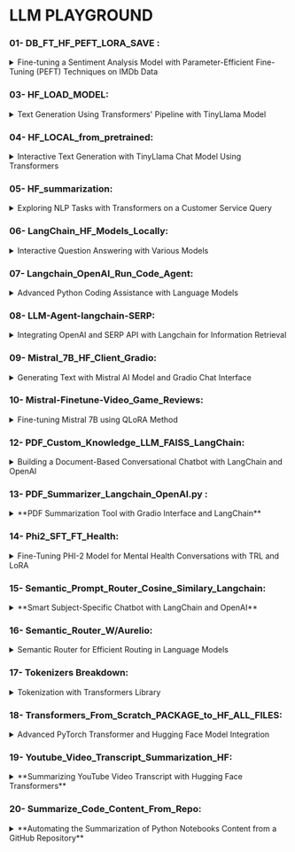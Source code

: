 # LLM PLAYGROUND

### 01- DB_FT_HF_PEFT_LORA_SAVE : 
<details>
  <summary> Fine-tuning a Sentiment Analysis Model with Parameter-Efficient Fine-Tuning (PEFT) Techniques on IMDb Data</summary>

**Imports:**<br>
Libraries for datasets, models, tokenizers, training, and evaluation from transformers, datasets, and other packages.

**Dataset:**<br>
Loading a truncated IMDb dataset from a personal repository.
Model Setup:

Initialization of the DistilBERT model (with an option for RoBERTa) for sequence classification.
Setting up label mappings for sentiment classification (Positive/Negative).

**Data Preprocessing:**<br>
Tokenization of the text data with special handling for padding tokens.

**Evaluation Setup:**<br>
Loading the accuracy metric from the evaluate library.
Defining a function to compute metrics (accuracy) for model evaluation.
Apply Untrained Model to Text:

Running the untrained model on a list of example sentences to predict their sentiment.

**Model Training:**<br>
Configuring parameters for PEFT (Parameter-efficient Fine-tuning).
Displaying trainable parameters of the model.
Setting hyperparameters for training (learning rate, batch size, epochs).
Initializing the Trainer with model, training arguments, datasets, tokenizer, and data collator.
Commencing the training process.

**Generate Prediction:**<br>
Moving the model to a specific device (MPS or CPU) for inference.
Predicting sentiments of the example sentences with the trained model.

**Push Model to Hub:**<br>
Providing two options for Hugging Face Hub login: Notebook login and key login.
Setting up identifiers for pushing the model and trainer to the Hugging Face Hub.
Optional - Load PEFT Model for Inference:

Instructions on how to load a PEFT model from the hub for inference purposes.
</details>

### 03- HF_LOAD_MODEL: 
<details>
  <summary> Text Generation Using Transformers' Pipeline with TinyLlama Model </summary>

This simple script demonstrates the use of the Transformers library for text generation by utilizing a high-level helper called 'pipeline'. It specifically employs the TinyLlama model to generate text based on a given prompt.

**Key Steps:**

- **Library Installation:**
  - Installing the `transformers` package, which provides tools for natural language processing tasks.

- **Pipeline Initialization:**
  - Importing the `pipeline` function from the Transformers library.
  - Initializing a text generation pipeline using the "TinyLlama/TinyLlama-1.1B-Chat-v1.0" model.

- **Text Generation:**
  - Using the pipeline to generate text based on the prompt "the capital of France is".
</details>


### 04- HF_LOCAL_from_pretrained: 
<details>
  <summary> Interactive Text Generation with TinyLlama Chat Model Using Transformers
 </summary>

This script demonstrates an interactive approach to text generation using the TinyLlama Chat model. 
It is designed to handle diverse conversational queries, showcasing the model's ability to respond to various prompts in a chat-like format.

**Key Steps:**

- **Setting Up the Environment:**
  - Installing the latest version of the `transformers` library.

- **Model and Tokenizer Initialization:**
  - Specifying the path to the TinyLlama model.
  - Importing and initializing the `AutoTokenizer` from the Transformers library with the TinyLlama model.

- **Model Configuration:**
  - Importing `AutoModelForCausalLM` for causal language modeling.
  - Loading the TinyLlama model with specific configurations such as data type (`torch.bfloat16`) and automatic device mapping.

- **Interactive Text Generation:**
  - Defining a user message for the model to respond to.
  - Preprocessing the input message using the tokenizer to fit the chat model's format.
  - Generating a response from the model based on the input message.
  - Decoding the generated response for readability.

- **Multiple Conversational Scenarios:**
  - The script includes different conversational prompts:
    - A user asking for travel recommendations.
    - Requesting vegetarian dish recipes for a friend.
    - A quirky question about eating helicopters.
  - For each scenario, the process of tokenizing the message, generating a response, and decoding it is repeated.<details>
</details>

### 05- HF_summarization: 
<details>
  <summary> Exploring NLP Tasks with Transformers on a Customer Service Query </summary>


This comprehensive script showcases various Natural Language Processing (NLP) tasks using the Transformers library. It deals with a fictional customer service scenario where a customer, 'Bumblebee,' received a wrong product from Amazon. The script includes text classification, named entity recognition (NER), question answering, summarization, translation, and text generation tasks.

**Key Steps:**

- **Environment Setup for Colab/Kaggle:**
  - Cloning a GitHub repository with NLP notebooks and setting up the environment.
  - Installing required packages and setting up the chapter with utility functions.

- **Customer Complaint Text:**
  - Defining a customer complaint text about receiving the wrong action figure.

- **Text Classification:**
  - Using a classification pipeline to categorize the nature of the complaint.

- **Named Entity Recognition (NER):**
  - Applying an NER pipeline to extract entities (like products and names) from the text.

- **Question Answering:**
  - Implementing a question-answering pipeline to find out what the customer wants based on the complaint text.
  - Reusing the pipeline for a different context about a navigation system.

- **Text Summarization:**
  - Summarizing the complaint text using a summarization pipeline.

- **Text Translation:**
  - Translating the complaint from English to French using a translation pipeline.

- **Text Generation:**
  - Setting a seed for reproducible results.
  - Generating a fictional response to the customer's complaint using a text-generation pipeline.

The script exemplifies the use of Transformers for diverse applications, providing an end-to-end solution for processing and responding to customer service queries in a variety of ways.
</details>

### 06- LangChain_HF_Models_Locally: 
<details>
  <summary> Interactive Question Answering with Various Models </summary>

This script sets up an interactive environment for question-answering using different language models. It utilizes the `langchain` and `transformers` libraries to create chains of Large Language Models (LLMs) with custom prompt templates for generating responses to questions.

**Setup and Configuration:**

- Install required libraries including `langchain`, `transformers`, and `sentence_transformers`.
- Set up the environment variable for Hugging Face Hub API token.
- Define a custom prompt template for the LLM chains.

**LLM Chains with Different Models:**

1. **TinyLlama Model:**
   - Initialize an LLM chain using the TinyLlama model.
   - Run the chain with questions about the capital of France and a region for wine-growing in France.

2. **BlenderBot Model:**
   - Set up another LLM chain using the BlenderBot model (commented out in the script).

3. **FLAN-T5 Model:**
   - Configure a local LLM using FLAN-T5, a smaller model for text-to-text generation.
   - Run a question through the pipeline and print the output.

4. **GPT-2 Medium Model:**
   - Set up GPT-2 Medium for text generation.
   - Use the LLM chain with GPT-2 Medium to answer a question about the capital of France.

5. **BlenderBot Model for Text-to-Text Generation:**
   - Configure a local LLM with BlenderBot for text-to-text generation.
   - Run the LLM chain with a question about wine-growing areas in France.

**Embedding Experiments:**

- Utilize `HuggingFaceEmbeddings` for embedding queries and documents using a sentence transformer model.
- Optionally, set up `HuggingFaceHubEmbeddings` for feature extraction (commented out in the script).

**Overall, the script demonstrates a flexible approach to question answering and text generation using a variety of models, each suited for different types of NLP tasks.**

</details>

### 07- Langchain_OpenAI_Run_Code_Agent: 
<details>
  <summary> Advanced Python Coding Assistance with Language Models </summary>


This script showcases a sophisticated implementation of language models for executing and assisting with Python code. It leverages the `langchain` library to create agents that can understand, write, and execute Python code in response to various queries.

**Setup and Configuration:**

- Installation of necessary libraries like `langchain`, `huggingface_hub`, `transformers`, and `sentence_transformers`.
- Setting up Hugging Face Hub API token for authentication.

**Agent and Executor Creation:**

1. **Creating Agents with OpenAI Model:**
   - Define a prompt template and create an agent using OpenAI's Chat model.
   - Initialize an `AgentExecutor` to execute the agent with Python REPL (Read-Eval-Print Loop) tool.

2. **Creating Agents with Anthropic Model:**
   - Define a similar prompt template for a react agent using the Anthropic model.
   - Set up an `AgentExecutor` for this react agent.

**Agent Execution:**

- Execute agents with different input queries, including writing a simple neural network in PyTorch and finding the 10th Fibonacci number.

**Python REPL Utilization:**

- Use Python REPL to execute simple Python commands.
- Create a tool for Python REPL execution.

**Generating Python Code with OpenAI Model:**

- Generate Python code for a given instruction using OpenAI's language model.

**Chain and Agent Creation for Code Generation:**

- Create a chain for generating Python functions based on user input.
- Set up an agent for Python coding assistance, configuring it for zero-shot reactions with description and integrating Python REPL as a tool.

**Executing Agent for Python Tasks:**

- Run the agent with a Python coding task (finding the 10th Fibonacci number).

**Overall, the script demonstrates an advanced usage of language models and custom agents for automating Python code generation and execution, providing a versatile tool for coding assistance.**
</details>

### 08- LLM-Agent-langchain-SERP: 
<details>
  <summary> Integrating OpenAI and SERP API with Langchain for Information Retrieval </summary>

This script demonstrates how to use the Langchain library to create an intelligent agent that can answer questions by integrating OpenAI's language model and the SERP API for web search. It's set up in a Jupyter/Colab notebook environment and is designed to answer various types of queries.

**Setup and Requirements:**

- installations of `langchain`, `openai`, and `google-search-results`.

**Agent Configuration:**

- Importing and initializing necessary modules from Langchain and OpenAI.
- Setting up environmental variables for OpenAI and SERP API keys.

**Tool and Agent Integration:**

- Description of various tools (like `serpapi`, `wolfram-alpha`, `requests`, etc.) that can be integrated into the agent for different functionalities.
- Initialization of the SERP API tool.
- Creation of an intelligent agent using the OpenAI model and SERP API tool.
- Setting the agent to operate in a zero-shot reaction mode with descriptive capabilities.

**Agent Execution:**

- Running the agent with a sample query ("Who is Eminem?") to demonstrate its ability to retrieve and process information.

**Overall, the script illustrates the capability to create a versatile agent that can understand and respond to a wide range of queries, combining the power of advanced language models with web search tools.**

</details>

### 09- Mistral_7B_HF_Client_Gradio: 
<details>
  <summary> Generating Text with Mistral AI Model and Gradio Chat Interface</summary>

This script uses the Mistral AI model from Hugging Face for text generation, implementing an interactive Gradio chat interface. It showcases the ability to generate conversational responses based on user inputs and model parameters.

**Key Components and Steps:**

1. **Mistral AI Model API Call:**
   - Use a curl command to make a POST request to the Mistral AI model API, requesting it to "Explain banking as a pirate" with a specific token limit.

2. **Setting Up Environment:**
   - Install the `huggingface_hub` and `gradio` Python packages.

3. **Inference Client Configuration:**
   - Initialize the `InferenceClient` from Hugging Face Hub with the specified Mistral AI model.

4. **Text Generation with Custom Prompt:**
   - Generate text using the Mistral AI model with a custom prompt and different token limits.
   - Utilize streaming to receive a generator of responses for more dynamic interaction.

5. **Prompt Formatting Function:**
   - Define a function `format_prompt` to structure the chat history and the current user message into a format suitable for the model.

6. **Gradio Interface for Interactive Chat:**
   - Implement a `generate` function that receives a user prompt, history, and generation parameters, then calls the Mistral AI model to generate responses.
   - Set up various sliders for model parameters like temperature, max new tokens, top-p sampling, and repetition penalty, allowing users to tweak these parameters.
   - Create a Gradio `ChatInterface` using the `generate` function and additional sliders as inputs.

7. **Launching Gradio Interface:**
   - Use Gradio's `queue` and `launch` methods to start the interactive chat interface with debugging enabled.

**Overall, the script combines advanced NLP model inference with an interactive frontend, creating a versatile platform for engaging with an AI-driven chatbot.**

</details>

### 10- Mistral-Finetune-Video_Game_Reviews: 
<details>
  <summary> Fine-tuning Mistral 7B using QLoRA Method </summary>

This comprehensive script guides through the process of fine-tuning the Mistral 7B model using QLoRA (Quantization and Low-Rank Adaptation), showcasing steps from setting up the environment to training and inference.

**Key Steps and Features:**

- **Introduction and Resource Links:** 
  - Provides links to relevant resources like Brev Dev Console, Docs, Templates, and Discord for support.

- **Fine-tuning Objective:**
  - Focuses on fine-tuning Mistral 7B with QLoRA for improved performance.

- **Environment and Dependency Setup:**
  - Installs required Python packages (`bitsandbytes`, `transformers`, `peft`, `accelerate`, `datasets`, `scipy`, `ipywidgets`) and configures the environment.

- **Accelerator Setup:**
  - Configures the Accelerator for potentially more efficient training.

- **Dataset Loading:**
  - Loads the `gem/viggo` dataset for training, evaluation, and testing.

- **Base Model Loading:**
  - Loads the Mistral 7B model with 4-bit quantization using `bitsandbytes`.

- **Tokenizer Configuration:**
  - Sets up the tokenizer with specific parameters (like padding and token addition).

- **Tokenization and Data Preparation:**
  - Tokenizes the dataset and prepares it for the training process.

- **Model Training Preparation:**
  - Sets up the LoRA configuration for fine-tuning.
  - Prepares the model with `prepare_model_for_kbit_training`.

- **Weighs & Biases Integration:**
  - Optional integration with Weighs & Biases for tracking training metrics.

- **Training Execution:**
  - Executes the training using Hugging Face's `Trainer` with specified parameters.

- **Inference and Evaluation:**
  - Demonstrates how to load the fine-tuned model and perform inference.
  - Compares the base and fine-tuned models' performance on a test prompt.

- **Interactive Inference Demonstration:**
  - An example showing how to generate responses from the fine-tuned model.

**Conclusion and Further Resources:**
- Concludes with a successful demonstration of fine-tuning and encourages feedback and further discussion on platforms like Discord.

**Overall, this script provides a detailed walkthrough for fine-tuning a large language model, catering to those interested in advanced NLP tasks and model optimization.**

</details>


### 12- PDF_Custom_Knowledge_LLM_FAISS_LangChain: 
<details>
  <summary> Building a Document-Based Conversational Chatbot with LangChain and OpenAI </summary>
This script showcases a comprehensive approach to building a conversational chatbot that can answer questions based on the content of a specific document – in this case, the seminal paper "Attention Is All You Need." The process involves extracting text from the document, creating embeddings, setting up a similarity search, and then integrating this with a question-answering system powered by a large language model (LLM). The chatbot also maintains a chat history for context-aware responses.

Here’s a breakdown of the key steps:

1. **Environment Setup:**
   - Installs necessary libraries including `langchain`, `pandas`, `matplotlib`, `tiktoken`, `textract`, `transformers`, `openai`, and `faiss-cpu`.

2. **PDF Loading and Text Extraction:**
   - Loads the PDF document ("attention_is_all_you_need.pdf") and offers two methods for text extraction:
     - Simple Method: Splits the PDF by pages using `PyPDFLoader`.
     - Advanced Method: Extracts text from the PDF using `textract`, then splits it into smaller chunks based on token count using `RecursiveCharacterTextSplitter`.

3. **Tokenization and Visualization:**
   - Tokenizes the text using GPT-2 tokenizer and visualizes the distribution of token counts in the chunks to ensure effective chunking.

4. **Embeddings and Vector Database Creation:**
   - Generates embeddings for the text chunks using `OpenAIEmbeddings`.
   - Creates a vector database using FAISS to enable efficient similarity search.

5. **Similarity Search Test:**
   - Performs a test similarity search using a sample query to ensure the setup is functioning correctly.

6. **Setting Up QA Chain:**
   - Loads a QA chain using `OpenAI` model to integrate the similarity search with user queries.

7. **Chatbot Interface:**
   - Creates a conversational retrieval chain using `ConversationalRetrievalChain.from_llm`.
   - Sets up an interactive chat interface using IPython widgets. This interface takes user queries, performs similarity search, and uses the QA chain to generate responses.
   - Maintains a chat history for context-aware conversational capabilities.

8. **Usage:**
   - Users can interact with the chatbot by typing questions into the input box. The chatbot will retrieve relevant information from the document and generate responses accordingly.

This script effectively combines text extraction, NLP, embeddings, similarity search, and conversational AI to create a chatbot capable of providing specific information based on a given document. It demonstrates advanced use of Python libraries and APIs for NLP and AI-driven chat systems.
</details>

### 13- PDF_Summarizer_Langchain_OpenAI.py : 
<details>
  <summary> **PDF Summarization Tool with Gradio Interface and LangChain** </summary>
  
This script focuses on creating an easy-to-use tool for summarizing PDF documents using a combination of LangChain and OpenAI's Large Language Models. The tool is made accessible through a Gradio interface, enabling users to upload a PDF and receive a concise summary.

**Key Steps and Features:**

1. **Library Installation:**
   - Installs `gradio`, `openai`, `pypdf`, `tiktoken`, `langchain`, and `langchain-openai` for building the summarization tool and interface.

2. **OpenAI API Key Setup:**
   - Sets up the OpenAI API key from the user's Google Colab environment.

3. **Gradio Interface Development:**
   - Uses Gradio to build a user-friendly interface for the summarization tool.

4. **PDF Loader and Summarization Chain:**
   - Utilizes `PyPDFLoader` to load and split the PDF into documents.
   - Creates a summarization chain with LangChain, specifically designed to summarize the content of the loaded documents.

5. **Summarize Function:**
   - Defines the `summarize_pdf` function, which takes a path to a PDF file, loads the content, and returns a summarized version of the text.

6. **Interactive Interface:**
   - The Gradio interface includes an input textbox for the PDF file path and an output textbox for displaying the summary.
   - The interface provides a straightforward method for users to get summaries of PDF documents.

7. **Launch and Sharing:**
   - The Gradio interface is launched and made shareable, allowing anyone with the link to access and use the tool.

**Usage:**
- Users can upload or specify the path of a PDF document and receive a summary of its content through a simple and interactive web interface. This tool can be particularly useful for quickly understanding the contents of lengthy documents without reading them in their entirety.

**Summary:**
- This script demonstrates the practical application of combining NLP models with user-friendly web interfaces to create useful tools for summarizing documents, showcasing the potential of AI in enhancing information accessibility and efficiency.

</details>

### 14- Phi2_SFT_FT_Health: 
<details>
  <summary> Fine-Tuning PHI-2 Model for Mental Health Conversations with TRL and LoRA </summary>

This script details the process of fine-tuning the PHI-2 model from Microsoft for a specialized task: generating responses for mental health counseling conversations. The process involves preparing the dataset, fine-tuning with Token Reward Learning (TRL) and Low-Rank Adaptation (LoRA), and generating responses using the fine-tuned model.

**Key Steps and Features:**

1. **Installation of Dependencies:**
   - Installs Python packages such as `torch`, `peft`, `bitsandbytes`, `trl`, `accelerate`, `einops`, `tqdm`, `scipy`, and more.

2. **Loading the Dataset:**
   - Loads a specific dataset (`Amod/mental_health_counseling_conversations`) from Hugging Face’s dataset library.

3. **Data Processing:**
   - Converts the dataset into a DataFrame and formats the data into a specific structure for training.

4. **Model and Tokenizer Setup:**
   - Initializes the PHI-2 model and tokenizer, configuring them for fine-tuning.
   - Configures the tokenizer to add an end-of-sequence token and sets the padding side.

5. **Base Model Preparation:**
   - Sets up the PHI-2 model with specific configurations, including low memory usage and potential quantization settings.

6. **LoRA Configuration and Training Arguments:**
   - Prepares the model for fine-tuning using PEFT's LoRA configurations.
   - Sets training arguments including batch size, gradient accumulation, learning rate, and others.

7. **Fine-Tuning with SFTTrainer:**
   - Utilizes `SFTTrainer` from the TRL package for fine-tuning, passing the model, dataset, tokenizer, and training arguments.

8. **Model Fine-Tuning:**
   - Executes the fine-tuning process.

9. **Text Generation Post Fine-Tuning:**
   - Tests the fine-tuned model’s capability in generating responses to a sample mental health-related query.

10. **Merging and Saving Fine-Tuned Model:**
   - Reloads the base PHI-2 model in FP16 and merges it with the fine-tuned LoRA weights.
   - Reloads and adjusts the tokenizer for saving.

**Usage:**
- The script aims to adapt a large language model for more empathetic and appropriate responses in mental health counseling scenarios. It shows the capability of fine-tuning large models for specialized conversation tasks.

- This script exemplifies the use of advanced machine learning techniques and NLP libraries to fine-tune a large pre-trained model, focusing on a specific application in mental health counseling. It demonstrates the flexibility and power of transformer models in handling specialized conversational tasks.
</details>

### 15- Semantic_Prompt_Router_Cosine_Similary_Langchain: 
<details>
  <summary> **Smart Subject-Specific Chatbot with LangChain and OpenAI** </summary>

This script demonstrates creating an intelligent chatbot using LangChain and OpenAI that can answer queries in specific subjects like physics, mathematics, and biology. The chatbot intelligently chooses the most relevant subject area based on the query and responds accordingly.

**Key Steps and Features:**

1. **Installation of Dependencies:**
   - Installs `langchain`, `langchain_core`, and `langchain_openai` packages, essential for building and running the chatbot.

2. **Creating Subject-Specific Templates:**
   - Defines templates for physics, mathematics, and biology, each with a unique style of response and expertise level. 

3. **OpenAI API Key Setup:**
   - Retrieves the OpenAI API key from Google Colab’s user data.

4. **Embeddings Initialization:**
   - Initializes `OpenAIEmbeddings` to create embeddings for the prompt templates.

5. **Generating Prompt Templates and Embeddings:**
   - Creates prompt templates for the three subjects and generates embeddings for each template using OpenAI embeddings.

6. **Prompt Router Function:**
   - Defines a `prompt_router` function to determine the most relevant template based on the query. It uses cosine similarity to compare the query embedding with the template embeddings and selects the most similar one.

7. **Chain Setup for Chatbot:**
   - Sets up a LangChain consisting of:
     - `RunnablePassthrough`: Passes the input query as-is.
     - `RunnableLambda`: Uses the `prompt_router` to select the appropriate prompt template.
     - `ChatOpenAI`: Uses OpenAI’s chat model to generate a response based on the selected template.
     - `StrOutputParser`: Parses the output into a string format.

8. **Executing Queries:**
   - The chatbot is tested with different queries to showcase its ability to switch contexts and templates based on the query's subject.

**Usage:**
- Users can input queries related to physics, mathematics, or biology, and the chatbot intelligently selects the relevant subject area to provide an expert response. It’s designed to acknowledge questions outside its expertise.

- This script highlights the flexibility of combining AI models with intelligent routing systems to create context-aware chatbots. It showcases the potential of LangChain and OpenAI in building specialized conversational agents that can cater to specific domains of knowledge.
</details>

### 16- Semantic_Router_W/Aurelio: 
<details>
  <summary> Semantic Router for Efficient Routing in Language Models </summary>

This script introduces the Semantic Router library, an efficient method for routing queries to appropriate response categories in Large Language Models (LLMs). Semantic Router utilizes semantic vector space to significantly reduce routing time, making it a useful tool for enhancing LLM performance.

**Key Steps and Features:**

1. **Installation of Semantic Router:**
   - Installs the `semantic-router` library.

2. **Defining Routes:**
   - Creates `Route` objects, each mapping to specific example phrases. These routes serve as categories for classifying user queries.
   - Two routes are defined: `politics` and `chitchat`, with corresponding example phrases that would trigger these routes.

3. **Setting Up Encoder:**
   - Initializes an encoder using the OpenAIEncoder, which is used to generate embeddings for the routes.

4. **Creating RouteLayer:**
   - Sets up the `RouteLayer`, which takes text input (a query) and outputs the category (`Route`) it matches.
   - The `RouteLayer` is initialized with the encoder model and the list of defined routes.

5. **Testing the Router:**
   - Tests the `RouteLayer` with different queries to verify its ability to accurately classify them into the defined routes.
   - Queries matching the example phrases of `politics` and `chitchat` are accurately classified.
   - A query unrelated to the defined routes returns `None`, indicating no match found.

**Usage:**
- Users can input queries, and the Semantic Router efficiently determines the relevant category based on pre-defined routes. It’s particularly useful for applications where quick decision-making is required to route queries to specific response mechanisms in chatbots or virtual assistants.

**Conclusion:**
- This script highlights how semantic routing can be used to enhance the interactivity and efficiency of LLMs in handling diverse user queries. By reducing route-making time, Semantic Router offers a practical solution for categorizing and responding to user inputs in a wide range of conversational AI applications.
</details>

### 17- Tokenizers Breakdown: 
<details>
  <summary> Tokenization with Transformers Library</summary>

This script demonstrates tokenization of a given text using the BERT tokenizer from the Transformers library. Tokenization is the process of converting text into a sequence of tokens (words, subwords, or symbols) that can be processed by language models.

**Key Steps and Features:**

1. **Installing Transformers Library:**
   - Installs the `transformers` library, which provides access to pre-trained models and tokenizers.

2. **Tokenizer Initialization:**
   - Initializes the BERT tokenizer (`bert-base-uncased`) designed to tokenize English text in an uncased format (where text is converted to lowercase).

3. **Tokenizing Text:**
   - The script tokenizes a sample text, "Hello world \n", into tokens using the BERT tokenizer.
   - It then outputs the original text and its tokenized form, including token IDs (integer representations of tokens).

4. **Decoding Token IDs:**
   - Each token ID is decoded back to its corresponding token (word or subword).
   - The script prints each token with its corresponding token ID, demonstrating the mapping between the original text and the tokenized representation.

**Usage:**
- This script can be used as a basic example to understand how tokenization works in NLP models, particularly with BERT. It's helpful for preprocessing text data before feeding it into language models for various NLP tasks.

- The script provides a clear demonstration of tokenization, a fundamental step in preparing text data for natural language processing. It showcases the ease of using pre-built tokenizers from the Transformers library, highlighting the library's usefulness in NLP projects.

</details>

### 18- Transformers_From_Scratch_PACKAGE_to_HF_ALL_FILES: 
<details>
  <summary> Advanced PyTorch Transformer and Hugging Face Model Integration </summary>

This script presents an advanced implementation of creating and training a simple neural network model using PyTorch, integrating it with the Hugging Face ecosystem, and performing various operations like model saving, loading, and cloning. The process includes handling tokenization, data loading, model training, and interaction with the Hugging Face Hub.

**Key Features and Steps:**

1. **Library Installations and Imports:**
   - Installs necessary libraries including PyTorch, Transformers, and SafeTensors.
   - Imports various classes and functions for model building, data handling, and Hugging Face operations.

2. **Tokenizer Initialization:**
   - Initializes a tokenizer from the `transformers` library.

3. **Data Preprocessing and Dataset Creation:**
   - Processes text data, tokenizes it, and creates a PyTorch dataset suitable for training a model.

4. **Model Definition:**
   - Defines a minimal transformer model class and a simple neural network model for sequence classification.
   - The models include layers like embedding, multihead attention, and linear layers.

5. **Training Setup and Loop:**
   - Configures training parameters, loss function, and optimizer.
   - Runs a training loop, updating the model with each batch of data.

6. **Saving and Loading Model:**
   - Saves the trained model and its configuration as a `.bin` file and SafeTensors format.
   - Demonstrates loading the model's state dictionary and its contents.

7. **Integration with Hugging Face Hub:**
   - Creates a repository on Hugging Face, clones it, and pushes the model and configuration.
   - Demonstrates loading models from the Hugging Face Hub using TIMM and `transformers` libraries.

8. **Hugging Face Hub Operations:**
   - Uses `HuggingFaceHub` to perform operations like cloning models from the Hugging Face Hub.

**Usage and Application:**
- This script is ideal for advanced users familiar with PyTorch and Hugging Face, looking to build, train, save, and integrate custom models into the Hugging Face ecosystem.
- It showcases end-to-end workflow from model creation to deployment on Hugging Face Hub.

**Conclusion:**
- The script provides a comprehensive demonstration of integrating PyTorch models with the Hugging Face Hub, covering various aspects like training, saving, loading, and hub operations. It is an advanced example for users interested in leveraging both PyTorch and Hugging Face tools for model development and deployment.

</details>

### 19- Youtube_Video_Transcript_Summarization_HF: 
<details>
  <summary> **Summarizing YouTube Video Transcript with Hugging Face Transformers** </summary>

This script extracts and summarizes the transcript of a YouTube video using the Hugging Face Transformers library and the YouTube Transcript API. It showcases how to automate the process of extracting meaningful summaries from online video content.

**Key Features and Steps:**

1. **Installation and Imports:**
   - Installs the `transformers` library for natural language processing and `youtube_transcript_api` for fetching YouTube video transcripts.

2. **YouTube Video Processing:**
   - Extracts the video ID from the provided YouTube video URL.
   - Uses `YouTubeTranscriptApi` to get the video transcript as a list of dictionaries containing text and timestamps.

3. **Transcript Extraction and Concatenation:**
   - Iterates over the transcript data, concatenating text entries to form a complete transcript string.

4. **Summarization Pipeline:**
   - Initializes a summarization pipeline using the `transformers` library.
   - Divides the transcript into chunks of 1000 characters to avoid overloading the summarization model.

5. **Iterative Summarization:**
   - Processes each chunk of text through the summarization pipeline.
   - Collects and concatenates the summarized output for each chunk.

6. **Final Output:**
   - Combines the individual summaries into a single string.
   - Prints the length and content of the summarized text.

**Usage and Application:**
- Ideal for summarizing lengthy video content, such as lectures, interviews, or documentaries.
- Helps users quickly understand the content of a video without watching it in full.
- Can be adapted for other video sources by modifying the transcript extraction method.

- The script demonstrates the use of modern NLP techniques to summarize video content. By leveraging the YouTube Transcript API and the Hugging Face Transformers library, it offers a practical solution for extracting and condensing information from videos into concise summaries.
</details>

### 20- Summarize_Code_Content_From_Repo: 
<details>
  <summary> **Automating the Summarization of Python Notebooks Content from a GitHub Repository** </summary>

This script is designed to automate the extraction and summarization of Python notebook content from a specific GitHub repository. It streamlines the process of accessing, converting, and interpreting multiple `.ipynb` files from a given repository URL.

**Key Features and Steps:**

1. **Setup and Web Scraping:**
   - Installs the `bs4` package for web scraping.
   - Uses `requests` and `BeautifulSoup` to scrape the GitHub repository page and extract links to `.ipynb` files.
   - Converts the links to their raw GitHub content format for direct access.

2. **File Download and Conversion:**
   - Downloads the `.ipynb` files using their raw URLs.
   - Installs `nbconvert` and `ipynb-py-convert` for converting Jupyter notebooks to Python scripts.
   - Converts the downloaded `.ipynb` files to `.py` scripts for easier processing.

3. **Summarization Process:**
   - Sets up the OpenAI environment by installing `langchain` and `langchain_openai`, and configuring the OpenAI API key.
   - Reads the content of a specific `.py` file (e.g., `01-DB_FT_HF_PEFT_LORA_SAVE.py`) into a string.
   - Utilizes the OpenAI model to generate a summary of the Python code in bullet points, with bold titles for each significant section.

4. **Output Presentation:**
   - Displays the summarized content of the Python script in a structured and comprehensible format.

**Usage and Application:**
- Ideal for quickly understanding the contents of Python notebooks from a GitHub repository.
- Useful for researchers, developers, or anyone interested in exploring code repositories without manually reading each file.
- Can be expanded to include more complex summarization features or to handle a larger set of files.


- The script showcases an efficient approach to accessing and summarizing code from GitHub repositories, leveraging web scraping and NLP technologies. It is particularly useful for obtaining quick insights into the contents of multiple notebooks, making it a valuable tool for code analysis and documentation purposes.

</details>

